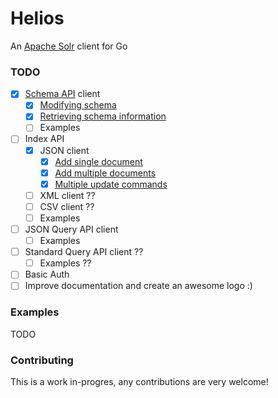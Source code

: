 # Helios

An [Apache Solr](https://lucene.apache.org/solr/) client for Go

### TODO

- [x] [Schema API](https://lucene.apache.org/solr/guide/8_5/schema-api.html) client
  - [x] [Modifying schema](https://lucene.apache.org/solr/guide/8_5/schema-api.html#modify-the-schema)
  - [x] [Retrieving schema information](https://lucene.apache.org/solr/guide/8_5/schema-api.html#retrieve-schema-information)
  - [ ] Examples
- [ ] Index API
  - [x] JSON client
    - [x] [Add single document](https://lucene.apache.org/solr/guide/8_5/uploading-data-with-index-handlers.html#adding-a-single-json-document)
    - [x] [Add multiple documents](https://lucene.apache.org/solr/guide/8_5/uploading-data-with-index-handlers.html#adding-multiple-json-documents)
    - [x] [Multiple update commands](https://lucene.apache.org/solr/guide/8_5/uploading-data-with-index-handlers.html#sending-json-update-commands)
  - [ ] XML client ??
  - [ ] CSV client ??
  - [ ] Examples
- [ ] JSON Query API client
  - [ ] Examples
- [ ] Standard Query API client ??
  - [ ] Examples ??
- [ ] Basic Auth
- [ ] Improve documentation and create an awesome logo :)

### Examples

TODO

### Contributing

This is a work in-progres, any contributions are very welcome!
